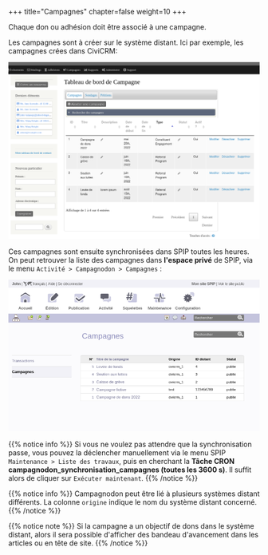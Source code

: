 +++
title="Campagnes"
chapter=false
weight=10
+++

Chaque don ou adhésion doit être associé à une campagne.

Les campagnes sont à créer sur le système distant. Ici par exemple, les campagnes crées dans CiviCRM:

![Campages CiviCRM](./images/civicrm_campagnes.png?classes=shadow,border&height=400px)

Ces campagnes sont ensuite synchronisées dans SPIP toutes les heures.
On peut retrouver la liste des campagnes dans **l'espace privé** de SPIP, via le menu
`Activité > Campagnodon > Campagnes` :

![Campagnes synchronisées dans SPIP](./images/spip_campagnes.png?classes=shadow,border&height=400px)

{{% notice info %}}
  Si vous ne voulez pas attendre que la synchronisation passe, vous pouvez la déclencher manuellement via
  le menu SPIP `Maintenance > Liste des travaux`, puis en cherchant la
  **Tâche CRON campagnodon_synchronisation_campagnes (toutes les 3600 s)**. Il suffit alors de cliquer sur
  `Exécuter maintenant`.
{{% /notice %}}

{{% notice info %}}
  Campagnodon peut être lié à plusieurs systèmes distant différents.
  La colonne `origine` indique le nom du système distant concerné.
{{% /notice %}}

{{% notice note %}}
  Si la campagne a un objectif de dons dans le système distant, alors il sera possible
  d'afficher des bandeau d'avancement dans les articles ou en tête de site.
{{% /notice %}}
